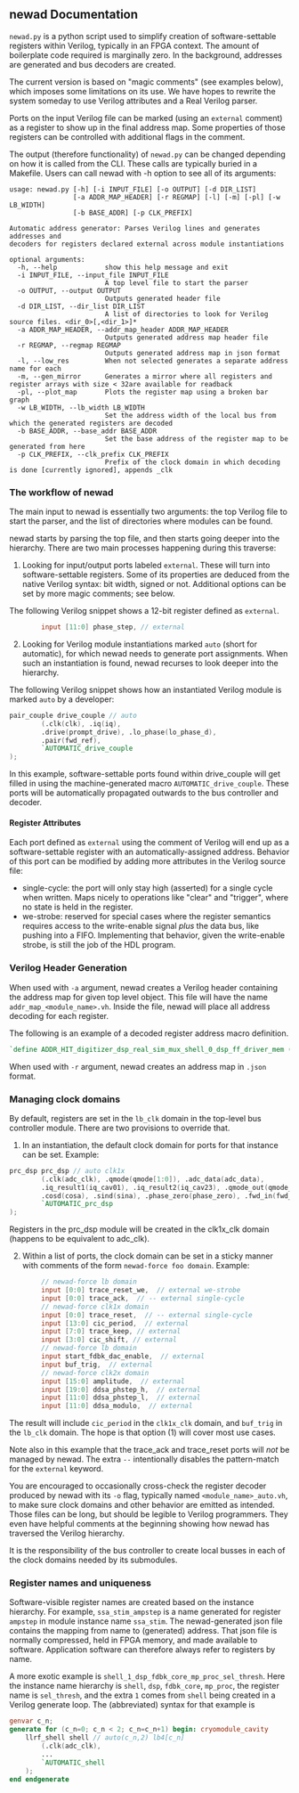 ## newad Documentation

`newad.py` is a python script used to simplify creation of software-settable
registers within Verilog, typically in an FPGA context.  The amount of
boilerplate code required is marginally zero.  In the background, addresses
are generated and bus decoders are created.

The current version is based on "magic comments" (see examples below), which
imposes some limitations on its use. We have hopes to rewrite the system
someday to use Verilog attributes and a Real Verilog parser.

Ports on the input Verilog file can be marked (using an `external` comment)
as a register to show up in the final address map. Some properties of those
registers can be controlled with additional flags in the comment.

The output (therefore functionality) of `newad.py` can be changed depending on
how it is called from the CLI.  These calls are typically buried in a Makefile.
Users can call newad with -h option to see all of its arguments:

```
usage: newad.py [-h] [-i INPUT_FILE] [-o OUTPUT] [-d DIR_LIST]
                [-a ADDR_MAP_HEADER] [-r REGMAP] [-l] [-m] [-pl] [-w LB_WIDTH]
                [-b BASE_ADDR] [-p CLK_PREFIX]

Automatic address generator: Parses Verilog lines and generates addresses and
decoders for registers declared external across module instantiations

optional arguments:
  -h, --help            show this help message and exit
  -i INPUT_FILE, --input_file INPUT_FILE
                        A top level file to start the parser
  -o OUTPUT, --output OUTPUT
                        Outputs generated header file
  -d DIR_LIST, --dir_list DIR_LIST
                        A list of directories to look for Verilog source files. <dir_0>[,<dir_1>]*
  -a ADDR_MAP_HEADER, --addr_map_header ADDR_MAP_HEADER
                        Outputs generated address map header file
  -r REGMAP, --regmap REGMAP
                        Outputs generated address map in json format
  -l, --low_res         When not selected generates a separate address name for each
  -m, --gen_mirror      Generates a mirror where all registers and register arrays with size < 32are available for readback
  -pl, --plot_map       Plots the register map using a broken bar graph
  -w LB_WIDTH, --lb_width LB_WIDTH
                        Set the address width of the local bus from which the generated registers are decoded
  -b BASE_ADDR, --base_addr BASE_ADDR
                        Set the base address of the register map to be generated from here
  -p CLK_PREFIX, --clk_prefix CLK_PREFIX
                        Prefix of the clock domain in which decoding is done [currently ignored], appends _clk

```


### The workflow of newad

The main input to newad is essentially two arguments: the top Verilog file
to start the parser, and the list of directories where modules can be found.

newad starts by parsing the top file, and then starts going deeper into the
hierarchy. There are two main processes happening during this traverse:

1) Looking for input/output ports labeled `external`. These will turn into
software-settable registers. Some of its properties are deduced from the
native Verilog syntax: bit width, signed or not.  Additional options can be
set by more magic comments; see below.

The following Verilog snippet shows a 12-bit register defined as `external`.

```verilog
        input [11:0] phase_step, // external
```

2) Looking for Verilog module instantiations marked `auto` (short for automatic),
for which newad needs to generate port assignments. When such an instantiation
is found, newad recurses to look deeper into the hierarchy.

The following Verilog snippet shows how an instantiated Verilog module is
marked `auto` by a developer:

```verilog
pair_couple drive_couple // auto
        (.clk(clk), .iq(iq),
        .drive(prompt_drive), .lo_phase(lo_phase_d),
        .pair(fwd_ref),
        `AUTOMATIC_drive_couple
);
```

In this example, software-settable ports found within drive_couple will
get filled in using the machine-generated macro `AUTOMATIC_drive_couple`.
These ports will be automatically propagated outwards to the bus controller
and decoder.


#### Register Attributes

Each port defined as `external` using the comment of Verilog will end up as a
software-settable register with an automatically-assigned address.  Behavior
of this port can be modified by adding more attributes in the Verilog source
file:

* single-cycle: the port will only stay high (asserted) for a single cycle
when written.  Maps nicely to operations like "clear" and "trigger", where
no state is held in the register.
* we-strobe: reserved for special cases where the register semantics requires
access to the write-enable signal *plus* the data bus, like pushing into a FIFO.
Implementing that behavior, given the write-enable strobe, is still the job of
the HDL program.


### Verilog Header Generation

When used with `-a` argument, newad creates a Verilog header containing the
address map for given top level object. This file will have the name
`addr_map_<module_name>.vh`. Inside the file, newad will place all address
decoding for each register.

The following is an example of a decoded register address macro definition.

```verilog
`define ADDR_HIT_digitizer_dsp_real_sim_mux_shell_0_dsp_ff_driver_mem (lb4_addr[0][`LB_HI:11]==4096) // digitizer_dsp bitwidth: 11, base_addr: 8388608
```

When used with `-r` argument, newad creates an address map in `.json` format.


### Managing clock domains

By default, registers are set in the `lb_clk` domain in the top-level bus
controller module.  There are two provisions to override that.

1) In an instantiation, the default clock domain for ports for that instance
can be set.  Example:

```verilog
prc_dsp prc_dsp // auto clk1x
        (.clk(adc_clk), .qmode(qmode[1:0]), .adc_data(adc_data),
        .iq_result1(iq_cav01), .iq_result2(iq_cav23), .qmode_out(qmode_out),
        .cosd(cosa), .sind(sina), .phase_zero(phase_zero), .fwd_in(fwd_in), .rev_in(rev_in), .phs_avg_sum(phs_avg_sum),
        `AUTOMATIC_prc_dsp
);
```

Registers in the prc_dsp module will be created in the clk1x_clk domain
(happens to be equivalent to adc_clk).

2) Within a list of ports, the clock domain can be set in a sticky manner
with comments of the form ``newad-force foo domain``.  Example:

```verilog
        // newad-force lb domain
        input [0:0] trace_reset_we,  // external we-strobe
        input [0:0] trace_ack,  // -- external single-cycle
        // newad-force clk1x domain
        input [0:0] trace_reset,  // -- external single-cycle
        input [13:0] cic_period,  // external
        input [7:0] trace_keep, // external
        input [3:0] cic_shift, // external
        // newad-force lb domain
        input start_fdbk_dac_enable,  // external
        input buf_trig,  // external
        // newad-force clk2x domain
        input [15:0] amplitude,  // external
        input [19:0] ddsa_phstep_h,  // external
        input [11:0] ddsa_phstep_l,  // external
        input [11:0] ddsa_modulo,  // external
```

The result will include `cic_period` in the `clk1x_clk` domain, and `buf_trig`
in the `lb_clk` domain. The hope is that option (1) will cover most use cases.

Note also in this example that the trace_ack and trace_reset ports will *not*
be managed by newad.  The extra `--` intentionally disables the pattern-match
for the `external` keyword.

You are encouraged to occasionally cross-check the register decoder produced
by newad with its `-o` flag, typically named `<module_name>_auto.vh`, to make
sure clock domains and other behavior are emitted as intended.  Those files
can be long, but should be legible to Verilog programmers.  They even have
helpful comments at the beginning showing how newad has traversed the Verilog
hierarchy.

It is the responsibility of the bus controller to create local busses in each
of the clock domains needed by its submodules.


### Register names and uniqueness

Software-visible register names are created based on the instance hierarchy.
For example, `ssa_stim_ampstep` is a name generated for register `ampstep`
in module instance name `ssa_stim`.  The newad-generated json file contains
the mapping from name to (generated) address.  That json file is normally
compressed, held in FPGA memory, and made available to software.  Application
software can therefore always refer to registers by name.

A more exotic example is `shell_1_dsp_fdbk_core_mp_proc_sel_thresh`.  Here
the instance name hierarchy is `shell`, `dsp`, `fdbk_core`, `mp_proc`, the
register name is `sel_thresh`, and the extra `1` comes from `shell` being
created in a Verilog generate loop.  The (abbreviated) syntax for that example
is

```verilog
genvar c_n;
generate for (c_n=0; c_n < 2; c_n=c_n+1) begin: cryomodule_cavity
    llrf_shell shell // auto(c_n,2) lb4[c_n]
        (.clk(adc_clk),
        ...
        `AUTOMATIC_shell
    );
end endgenerate
```
